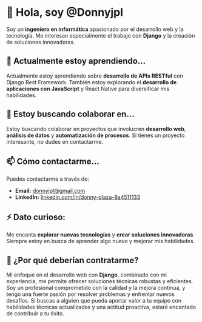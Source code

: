 # 👋 Hola, soy @Donnyjpl

Soy un **ingeniero en informática** apasionado por el desarrollo web y la tecnología. Me interesan especialmente el trabajo con **Django** y la creación de soluciones innovadoras.

## 🌱 Actualmente estoy aprendiendo...
Actualmente estoy aprendiendo sobre **desarrollo de APIs RESTful** con Django Rest Framework. También estoy explorando el **desarrollo de aplicaciones con JavaScript** 
y React Native para diversificar mis habilidades.

## 💞️ Estoy buscando colaborar en...
Estoy buscando colaborar en proyectos que involucren **desarrollo web**, **análisis de datos** y **automatización de procesos**. 
Si tienes un proyecto interesante, no dudes en contactarme.

## 📫 Cómo contactarme...
Puedes contactarme a través de:
- **Email:** [donnyjpl@gmail.com](mailto:donnyjpl@gmail.com)
- **LinkedIn:** [linkedin.com/in/donny-plaza-8a4511133](https://linkedin.com/in/donny-plaza-8a4511133)

## ⚡ Dato curioso:
Me encanta **explorar nuevas tecnologías** y **crear soluciones innovadoras**. Siempre estoy en busca de aprender algo nuevo y mejorar mis habilidades.

## 🚀 ¿Por qué deberían contratarme?
Mi enfoque en el desarrollo web con **Django**, combinado con mi experiencia, me permite ofrecer soluciones técnicas robustas y eficientes. 
Soy un profesional comprometido con la calidad y la mejora continua, y tengo una fuerte pasión por resolver problemas y enfrentar nuevos desafíos. 
Si buscas a alguien que pueda aportar valor a tu equipo con habilidades técnicas actualizadas y una actitud proactiva, estaré encantado de contribuir a tu éxito.

